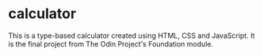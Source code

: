 # calculator

This is a type-based calculator created using HTML, CSS and JavaScript.
It is the final project from The Odin Project's Foundation module.
